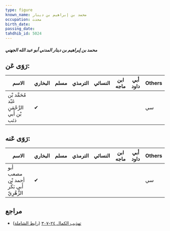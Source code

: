 ```yaml
---
type: figure
known_name: محمد بن إبراهيم بن دينار
occupation: محدث
birth_date:
passing_date:
tahdhib_id: 5024
---
```

##### محمد بن إبراهيم بن دينار المدني أبو عبد الله الجهني

## رَوَى عَن:
| الاسم                                       | البخاري | مسلم | الترمذي | النسائي | ابن ماجه | أبي داود | Others |
| ------------------------------------------- | ------- | ---- | ------- | ------- | -------- | -------- | ------ |
| مُحَمَّد بْن عَبْد الرَّحْمَنِ بْن أَبي ذئب | ✔       |      |         |         |          |          | سي     |
## رَوَى عَنه:
| الاسم                                    | البخاري | مسلم | الترمذي | النسائي | ابن ماجه | أبي داود | Others |
| ---------------------------------------- | ------- | ---- | ------- | ------- | -------- | -------- | ------ |
| أبو مصعب أحمد بْن أَبي بَكْر الزُّهْرِيّ | ✔       |      |         |         |          |          | سي     |
## مراجع
- [تهذيب الكمال ٢٤-٣٠٧](obsidian://open?vault=Tahdhib-al-Kamal&file=Figures/٥٠٢٤-محمد%20بن%20إبراهيم%20بن%20دينار%20المدني%20أبو%20عبد%20الله%20الجهني) ([رابط الشاملة](https://shamela.ws/book/3722/12819))